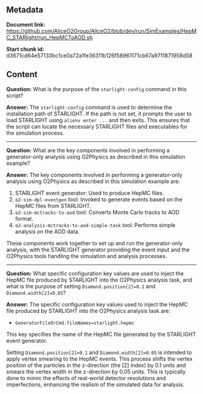 ## Metadata

**Document link:** https://github.com/AliceO2Group/AliceO2/blob/dev/run/SimExamples/HepMC_STARlight/run_HepMCToAOD.sh

**Start chunk id:** d3671cd64e57133bc1ce0a72a1fe36311b126f58961171cb67a9711871958d58

## Content

**Question:** What is the purpose of the `starlight-config` command in this script?

**Answer:** The `starlight-config` command is used to determine the installation path of STARLIGHT. If the path is not set, it prompts the user to load STARLIGHT using `alienv enter ...` and then exits. This ensures that the script can locate the necessary STARLIGHT files and executables for the simulation process.

---

**Question:** What are the key components involved in performing a generator-only analysis using O2Physics as described in this simulation example?

**Answer:** The key components involved in performing a generator-only analysis using O2Physics as described in this simulation example are:

1. STARLIGHT event generator: Used to produce HepMC files.
2. `o2-sim-dpl-eventgen` tool: Invoked to generate events based on the HepMC files from STARLIGHT.
3. `o2-sim-mctracks-to-aod` tool: Converts Monte Carlo tracks to AOD format.
4. `o2-analysis-mctracks-to-aod-simple-task` tool: Performs simple analysis on the AOD data.

These components work together to set up and run the generator-only analysis, with the STARLIGHT generator providing the event input and the O2Physics tools handling the simulation and analysis processes.

---

**Question:** What specific configuration key values are used to inject the HepMC file produced by STARLIGHT into the O2Physics analysis task, and what is the purpose of setting `Diamond.position[2]=0.1` and `Diamond.width[2]=0.05`?

**Answer:** The specific configuration key values used to inject the HepMC file produced by STARLIGHT into the O2Physics analysis task are:

- `GeneratorFileOrCmd.fileNames=starlight.hepmc`

This key specifies the name of the HepMC file generated by the STARLIGHT event generator.

Setting `Diamond.position[2]=0.1` and `Diamond.width[2]=0.05` is intended to apply vertex smearing to the HepMC events. This process shifts the vertex position of the particles in the z-direction (the [2] index) by 0.1 units and smears the vertex width in the z-direction by 0.05 units. This is typically done to mimic the effects of real-world detector resolutions and imperfections, enhancing the realism of the simulated data for analysis.